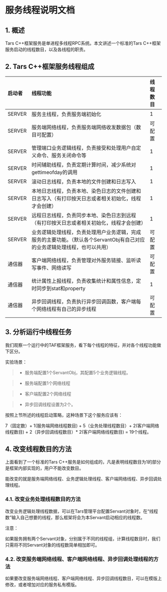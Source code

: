 # 服务线程说明文档

## 1. 概述

Tars C++框架服务是单进程多线程RPC系统。本文讲述一个标准的Tars C++框架服务启动的线程数目，以及各线程的职责。

## 2. Tars C++框架服务线程组成

| 启动者 | 线程功能 | 线程数目 |
| :--- | :--- | :--- |
| SERVER | 服务主线程，负责服务端初始化 | 1 |
| SERVER | 服务端网络线程，负责服务端网络收发数据包（数目可配置） | 可配置 |
| SERVER | 管理端口业务逻辑线程，负责接受和处理用户自定义命令、服务关闭命令等 | 1 |
| SERVER | 时间辅助线程，负责定期计算时间，减少系统对gettimeofday的调用 | 1 |
| SERVER | 滚动日志线程，负责本地的文件创建和日志写入 | 1 |
| SERVER | 本地日志线程，负责本地、染色日志的文件创建和日志写入（有打印按天日志或者相关初始化，线程才会创建） | 1 |
| SERVER | 远程日志线程，负责同步本地、染色日志到远程（有打印按天日志或者相关初始化，线程才会创建） | 1 |
| SERVER | 业务逻辑处理线程，负责处理用户业务逻辑，完成服务的主要功能。（默认各个ServantObj有自己对应的业务逻辑处理线程，也可以共用） | 可配置 |
| 通信器 | 客户端网络线程，负责管理对外服务链接、监听读写事件、网络读写 | 可配置 |
| 通信器 | 统计属性上报线程，负责收集统计和属性信息，定时同步到stat和property | 1 |
| 通信器 | 异步回调线程，负责执行异步回调函数，客户端每个网络线程有自己的异步线程 | 可配置 |

## 3. 分析运行中线程任务

我们观察一个运行中的TAF框架服务，看下每个线程的特征，并对各个线程功能做下区分。

实验场景：

> * 服务端配置1个ServantObj，其配置5个业务逻辑线程。

> * 服务端配置1个网络线程

> * 客户端配置2个网络线程

> * 异步回调线程设置为2个。

按照上节所述的线程启动策略，这种场景下这个服务应该有：

7（固定数）+ 1\(服务端网络线程数目\) + 5（业务处理线程数目）+ 2\(客户端网络线程数目\) + 2（异步回调线程数目）\* 2\(客户端网络线程数目\) = 19个线程。

## 4. 改变线程数目的方法

上面看到了一个标准的Tars C++服务是如何组成的，凡是表明线程数目为1的部分是框架内部实现的，用户不能改变数目。

能改变的就是服务端网络线程、业务逻辑处理线程、客户端网络线程、异步回调处理线程。

### 4.1. 改变业务处理线程数目的方法

改变业务逻辑处理线程数据，可以在Tars管理平台配置Servant对象时，在“线程数”输入自己想要的线程，那么框架将会为本Servant启动相应的线程数。

注意：

如果服务拥有两个Servant对象，分别属于不同的线程组，计算线程数目时，我们只需将不同Servant对象的线程数简单相加即可。

### 4.2. 改变服务端网络线程、客户端网络线程、异步回调处理线程的方法

如果要改变服务端网络线程、客户端网络线程、异步回调线程数目，可以在模版上修改，或者增加对应的服务私有模版。

